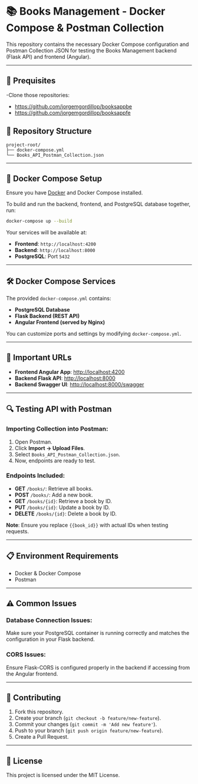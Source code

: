 
# 📚 Books Management - Docker Compose & Postman Collection

This repository contains the necessary Docker Compose configuration and Postman Collection JSON for testing the Books Management backend (Flask API) and frontend (Angular).

---

## 📁 Prequisites
-Clone those repositories:
- https://github.com/jorgemgordillop/booksappbe
- https://github.com/jorgemgordillop/booksappfe



## 📁 Repository Structure

```
project-root/
├── docker-compose.yml
└── Books_API_Postman_Collection.json
```

---

## 🐳 Docker Compose Setup

Ensure you have [Docker](https://docs.docker.com/get-docker/) and Docker Compose installed.

To build and run the backend, frontend, and PostgreSQL database together, run:

```bash
docker-compose up --build
```

Your services will be available at:

- **Frontend**: `http://localhost:4200`
- **Backend**: `http://localhost:8000`
- **PostgreSQL**: Port `5432`

---

## 🛠️ Docker Compose Services

The provided `docker-compose.yml` contains:

- **PostgreSQL Database**
- **Flask Backend (REST API)**
- **Angular Frontend (served by Nginx)**

You can customize ports and settings by modifying `docker-compose.yml`.

---

## 🚩 Important URLs

- **Frontend Angular App**: [http://localhost:4200](http://localhost:4200)
- **Backend Flask API**: [http://localhost:8000](http://localhost:8000)
- **Backend Swagger UI**: [http://localhost:8000/swagger](http://localhost:8000/swagger)

---

## 🔍 Testing API with Postman

### Importing Collection into Postman:

1. Open Postman.
2. Click **Import → Upload Files**.
3. Select `Books_API_Postman_Collection.json`.
4. Now, endpoints are ready to test.

### Endpoints Included:

- **GET** `/books/`: Retrieve all books.
- **POST** `/books/`: Add a new book.
- **GET** `/books/{id}`: Retrieve a book by ID.
- **PUT** `/books/{id}`: Update a book by ID.
- **DELETE** `/books/{id}`: Delete a book by ID.

**Note**: Ensure you replace `{{book_id}}` with actual IDs when testing requests.

---

## 📋 Environment Requirements

- Docker & Docker Compose
- Postman

---

## ⚠️ Common Issues

### Database Connection Issues:

Make sure your PostgreSQL container is running correctly and matches the configuration in your Flask backend.

### CORS Issues:

Ensure Flask-CORS is configured properly in the backend if accessing from the Angular frontend.

---

## 🤝 Contributing

1. Fork this repository.
2. Create your branch (`git checkout -b feature/new-feature`).
3. Commit your changes (`git commit -m 'Add new feature'`).
4. Push to your branch (`git push origin feature/new-feature`).
5. Create a Pull Request.

---

## 📝 License

This project is licensed under the MIT License.
